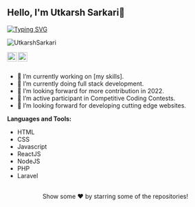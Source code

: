 ## Hello, I'm Utkarsh Sarkari👋

[![Typing SVG](https://readme-typing-svg.herokuapp.com?size=25&color=1A9AF7&lines=I'm+Full+Stack+Web+Developer;and+Competitive+Coder)](https://git.io/typing-svg)

<p align="left"> <img src="https://komarev.com/ghpvc/?username=UtkarshSarkari&label=Views&color=blue&style=plastic" alt="UtkarshSarkari"/> </p>

<a href="https://www.linkedin.com/in/utkarshsarkari">
  <img align="left" alt="Utkarsh's Linkdein" width="22px" src="https://cdn.jsdelivr.net/npm/simple-icons@v3/icons/linkedin.svg" />
</a>
<a href="https://github.com/UtkarshSarkari">
  <img align="left" alt="Utkarsh's Github" width="22px" src="https://cdn.jsdelivr.net/npm/simple-icons@v3/icons/github.svg" />
</a>

<br/>
<br/> 


- 🔭 I’m currently working on [my skills].
- 🌱 I’m currently doing full stack development.
- 🤔 I’m looking forward for more contribution in 2022.
- 🌱 I’m active participant in Competitive Coding Contests.
- 🤔 I’m looking forward for developing cutting edge websites.


**Languages and Tools:**  
- HTML
- CSS
- Javascript
- ReactJS
- NodeJS
- PHP
- Laravel

<br/>

<div align="center">
Show some ❤️ by starring some of the repositories!
</div>
